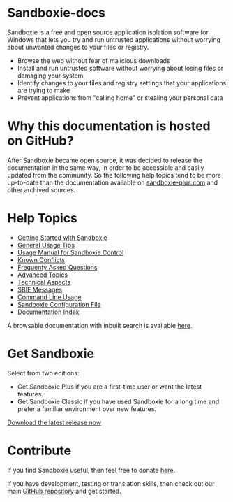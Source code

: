 # Sandboxie-docs
Sandboxie is a free and open source application isolation software for Windows that lets you try and run untrusted applications without worrying about unwanted changes to your files or registry.
* Browse the web without fear of malicious downloads
* Install and run untrusted software without worrying about losing files or damaging your system
* Identify changes to your files and registry settings that your applications are trying to make
* Prevent applications from "calling home" or stealing your personal data

# Why this documentation is hosted on GitHub?
After Sandboxie became open source, it was decided to release the documentation in the same way, in order to be accessible and easily updated from the community. So the following help topics tend to be more up-to-date than the documentation available on [sandboxie-plus.com](https://sandboxie-plus.com) and other archived sources.

# Help Topics
* [Getting Started with Sandboxie](Content/GettingStarted.md)
* [General Usage Tips](Content/UsageTips.md)
* [Usage Manual for Sandboxie Control](Content/SandboxieControl.md)
* [Known Conflicts](Content/SandboxieKnownConflicts.md)
* [Frequenty Asked Questions](Content/FrequentlyAskedQuestions.md)
* [Advanced Topics](Content/AdvancedTopics.md)
* [Technical Aspects](Content/TechnicalAspects.md)
* [SBIE Messages](Content/SBIEMessages.md)
* [Command Line Usage](Content/StartCommandLine.md)
* [Sandboxie Configuration File](Content/SandboxieIni.md)
* [Documentation Index](Content/AllPages.md)

A browsable documentation with inbuilt search is available [here](https://sandboxie-plus.github.io/sandboxie-docs).

# Get Sandboxie
Select from two editions:

* Get Sandboxie Plus if you are a first-time user or want the latest features.
* Get Sandboxie Classic if you have used Sandboxie for a long time and prefer a familiar environment over new features.

[Download the latest release now](https://github.com/sandboxie-plus/Sandboxie/releases/latest)

# Contribute
If you find Sandboxie useful, then feel free to donate [here](https://xanasoft.com/donate).

If you have development, testing or translation skills, then check out our main [GitHub repository](https://github.com/sandboxie-plus/Sandboxie) and get started.
